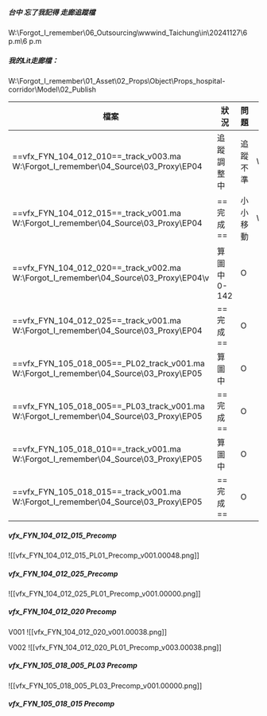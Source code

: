 ##### 台中 忘了我記得 走廊追蹤檔
W:\Forgot_I_remember\06_Outsourcing\wwwind_Taichung\in\20241127\6 p.m\6 p.m

##### 我的Lit走廊檔：
W:\Forgot_I_remember\01_Asset\02_Props\Object\Props_hospital-corridor\Model\02_Publish

| 檔案                                                                                         | 狀況           | 問題   | 路徑                                                                                                                             |
| ------------------------------------------------------------------------------------------ | ------------ | ---- | ------------------------------------------------------------------------------------------------------------------------------ |
| ==vfx_FYN_104_012_010==_track_v003.ma<br>W:\Forgot_I_remember\04_Source\03_Proxy\EP04      | 追蹤調整中        | 追蹤不準 | W:\Forgot_I_remember\02_Shot\EP04\vfx_FYN_104_012_010\01_3D\Track\03_Check\241204\vfx_FYN_104_012_010_Track_Incorrect_v002.mov |
| ==vfx_FYN_104_012_015==_track_v001.ma<br>W:\Forgot_I_remember\04_Source\03_Proxy\EP04      | ==完成==       | 小小移動 | W:\Forgot_I_remember\02_Shot\EP04\vfx_FYN_104_012_015\01_3D\Track\03_Check\241204\vfx_FYN_104_012_015_Track_v001               |
| ==vfx_FYN_104_012_020==_track_v002.ma<br>W:\Forgot_I_remember\04_Source\03_Proxy\EP04\v    | 算圖中<br>0-142 | O    |                                                                                                                                |
| ==vfx_FYN_104_012_025==_track_v001.ma<br>W:\Forgot_I_remember\04_Source\03_Proxy\EP04      | ==完成==       | O    |                                                                                                                                |
| ==vfx_FYN_105_018_005==_PL02_track_v001.ma<br>W:\Forgot_I_remember\04_Source\03_Proxy\EP05 | 算圖中          | O    |                                                                                                                                |
| ==vfx_FYN_105_018_005==_PL03_track_v001.ma<br>W:\Forgot_I_remember\04_Source\03_Proxy\EP05 | ==完成==       | O    |                                                                                                                                |
| ==vfx_FYN_105_018_010==_track_v001.ma<br>W:\Forgot_I_remember\04_Source\03_Proxy\EP05      | 算圖中          | O    |                                                                                                                                |
| ==vfx_FYN_105_018_015==_track_v001.ma<br>W:\Forgot_I_remember\04_Source\03_Proxy\EP05      | ==完成==       | O    |                                                                                                                                |

##### vfx_FYN_104_012_015_Precomp
![[vfx_FYN_104_012_015_PL01_Precomp_v001.00048.png]]

##### vfx_FYN_104_012_025_Precomp
![[vfx_FYN_104_012_025_PL01_Precomp_v001.00000.png]]

##### vfx_FYN_104_012_020 Precomp
V001
![[vfx_FYN_104_012_020_v001.00038.png]]

V002
![[vfx_FYN_104_012_020_PL01_Precomp_v003.00038.png]]

##### vfx_FYN_105_018_005_PL03 Precomp
![[vfx_FYN_105_018_005_PL03_Precomp_v001.00000.png]]

##### vfx_FYN_105_018_015 Precomp
